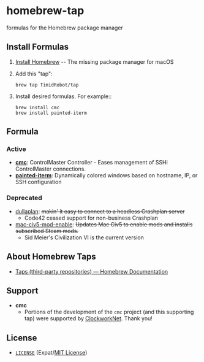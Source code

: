 # homebrew-tap

formulas for the Homebrew package manager


## Install Formulas

1. [Install Homebrew][brewinstall] -- The missing package manager for macOS
2. Add this "tap":
    ```shell
    brew tap TimidRobot/tap
    ```
3. Install desired formulas. For example::

    ```shell
    brew install cmc
    brew install painted-iterm
    ```

[brewinstall]:http://brew.sh/#install


## Formula


### Active

- **[cmc][cmc]**: ControlMaster Controller - Eases management of SSHi
  ControlMaster connections.
- **[painted-iterm][painted]**: Dynamically colored windows based on hostname,
  IP, or SSH configuration

[cmc]: https://github.com/TimidRobot/cmc
[painted]: https://github.com/TimidRobot/painted-iterm


### Deprecated

- [dullaplan][dullaplan]: ~~makin' it easy to connect to a headless Crashplan
  server~~
  - Code42 ceased support for non-business Crashplan
- [mac-civ5-mod-enable][civ5]: ~~Updates Mac Civ5 to enable mods and installs
  subscribed Steam mods.~~
  - Sid Meier's Civilization VI is the current version

[dullaplan]: https://github.com/TimidRobot/dullaplan
[civ5]: https://github.com/TimidRobot/mac-civ5-mod-enable


## About Homebrew Taps

- [Taps (third-party repositories) — Homebrew Documentation][taps]

[taps]:https://docs.brew.sh/Taps


## Support

- **cmc**
  - Portions of the development of the `cmc` project (and this supporting tap)
    were supported by [ClockworkNet][Clockwork]. Thank you!

[Clockwork]: https://github.com/ClockworkNet


## License

- [`LICENSE`](LICENSE) (Expat/[MIT License][mit])

[mit]:http://www.opensource.org/licenses/MIT "The MIT License (MIT)"
